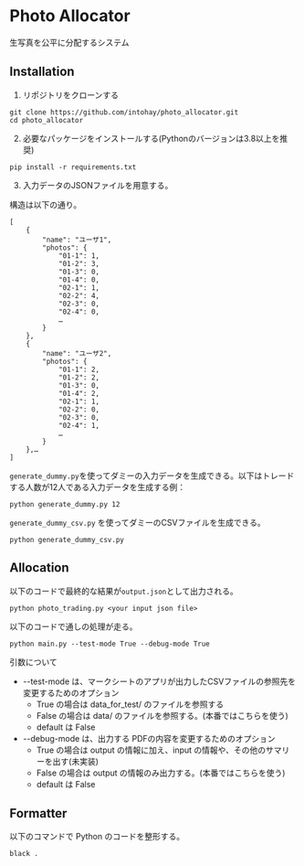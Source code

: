 # Photo Allocator

生写真を公平に分配するシステム

## Installation

1. リポジトリをクローンする
```
git clone https://github.com/intohay/photo_allocator.git
cd photo_allocator
```

2. 必要なパッケージをインストールする(Pythonのバージョンは3.8以上を推奨)
```
pip install -r requirements.txt
```

3. 入力データのJSONファイルを用意する。

構造は以下の通り。
```
[
    {
        "name": "ユーザ1",
        "photos": {
            "01-1": 1,
            "01-2": 3,
            "01-3": 0,
            "01-4": 0,
            "02-1": 1,
            "02-2": 4,
            "02-3": 0,
            "02-4": 0,
            …
        }
    },
    {
        "name": "ユーザ2",
        "photos": {
            "01-1": 2,
            "01-2": 2,
            "01-3": 0,
            "01-4": 2,
            "02-1": 1,
            "02-2": 0,
            "02-3": 0,
            "02-4": 1,
            …
        }
    },…
]
```

`generate_dummy.py`を使ってダミーの入力データを生成できる。以下はトレードする人数が12人である入力データを生成する例：

```
python generate_dummy.py 12
```

`generate_dummy_csv.py` を使ってダミーのCSVファイルを生成できる。
```
python generate_dummy_csv.py
```

## Allocation

以下のコードで最終的な結果が`output.json`として出力される。
```
python photo_trading.py <your input json file>
```

以下のコードで通しの処理が走る。
```
python main.py --test-mode True --debug-mode True
```

引数について
- --test-mode は、マークシートのアプリが出力したCSVファイルの参照先を変更するためのオプション
    - True の場合は data_for_test/ のファイルを参照する
    - False の場合は data/ のファイルを参照する。(本番ではこちらを使う)
    - default は False
- --debug-mode は、出力する PDFの内容を変更するためのオプション
    - True の場合は output の情報に加え、input の情報や、その他のサマリーを出す(未実装)
    - False の場合は output の情報のみ出力する。(本番ではこちらを使う)
    - default は False


## Formatter
以下のコマンドで Python のコードを整形する。
```
black .
```




